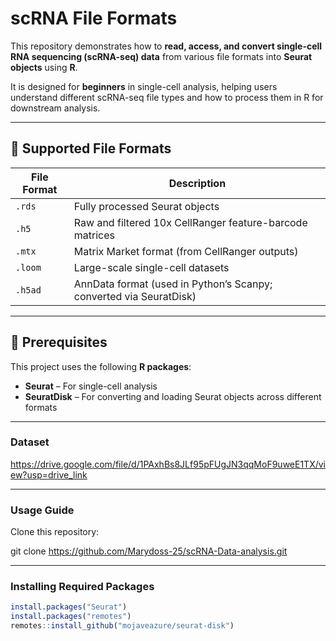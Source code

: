 # scRNA File Formats

This repository demonstrates how to **read, access, and convert single-cell RNA sequencing (scRNA-seq) data** from various file formats into **Seurat objects** using **R**.  

It is designed for **beginners** in single-cell analysis, helping users understand different scRNA-seq file types and how to process them in R for downstream analysis.

---

## 🔹 Supported File Formats

| File Format | Description |
|------------|-------------|
| `.rds` | Fully processed Seurat objects |
| `.h5` | Raw and filtered 10x CellRanger feature-barcode matrices |
| `.mtx` | Matrix Market format (from CellRanger outputs) |
| `.loom` | Large-scale single-cell datasets |
| `.h5ad` | AnnData format (used in Python’s Scanpy; converted via SeuratDisk) |

---

## 🔹 Prerequisites

This project uses the following **R packages**:

- **Seurat** – For single-cell analysis  
- **SeuratDisk** – For converting and loading Seurat objects across different formats

---
### Dataset
https://drive.google.com/file/d/1PAxhBs8JLf95pFUgJN3qqMoF9uweE1TX/view?usp=drive_link

---
### Usage Guide

Clone this repository:

git clone https://github.com/Marydoss-25/scRNA-Data-analysis.git

---
### Installing Required Packages

```r
install.packages("Seurat")
install.packages("remotes")
remotes::install_github("mojaveazure/seurat-disk")


